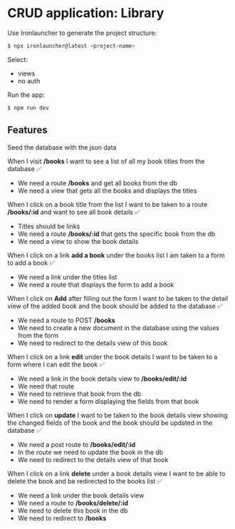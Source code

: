 # CRUD application: Library

Use Ironlauncher to generate the project structure:  
```bash
$ npx ironlauncher@latest <project-name>
```
 
Select:
- views
- no auth
 
Run the app:
```bash 
$ npm run dev
```
 
## Features
 
Seed the database with the json data 
 
When I visit **/books** I want to see a list of all my book titles from the database ✅
- We need a route **/books** and get all books from the db
- We need a view that gets all the books and displays the titles
  
When I click on a book title from the list I want to be taken to a route **/books/:id** and want to see all book details ✅
- Titles should be links
- We need a route **/books/:id** that gets the specific book from the db 
- We need a view to show the book details
  
When I click on a link **add a book** under the books list I am taken to a form to add a book ✅
- We need a link under the titles list
- We need a route that displays the form to add a book
 
When I click on **Add** after filling out the form I want to be taken to the detail view of the added book and the book should be added to the database ✅
- We need a route to POST **/books**
- We need to create a new document in the database using the values from the form
- We need to redirect to the details view of this book
  
When I click on a link **edit** under the book details I want to be taken to a form where I can edit the book ✅
- We need a link in the book details view to **/books/edit/:id**
- We need that route
- We need to retrieve that book from the db
- We need to render a form displaying the fields from that book
  
When I click on **update** I want to be taken to the book details view showing the changed fields of the book and the book should be updated in the database ✅
- We need a post route to **/books/edit/:id**
- In the route we need to update the book in the db
- We need to redirect to the details view of that book
 
When I click on a link **delete** under a book details view I want to be able to delete the book and be redirected to the books list ✅
- We need a link under the book details view
- We need a route to **/books/delete/:id**
- We need to delete this book in the db
- We need to redirect to **/books**